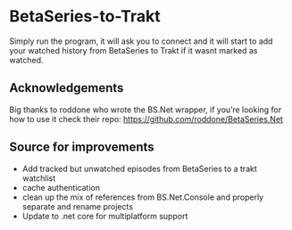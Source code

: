 # BetaSeries-to-Trakt

Simply run the program, it will ask you to connect and it will start to add your watched history from BetaSeries to Trakt if it wasnt marked as watched.

## Acknowledgements

Big thanks to roddone who wrote the BS.Net wrapper, if you’re looking for how to use it check their repo: https://github.com/roddone/BetaSeries.Net

## Source for improvements

- Add tracked but unwatched episodes from BetaSeries to a trakt watchlist
- cache authentication
- clean up the mix of references from BS.Net.Console and properly separate and rename projects
- Update to .net core for multiplatform support
